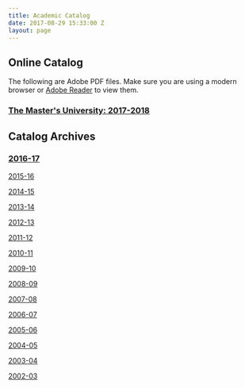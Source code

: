 ```yaml
---
title: Academic Catalog
date: 2017-08-29 15:33:00 Z
layout: page
---
```


## Online Catalog

The following are Adobe PDF files. Make sure you are using a modern browser or [Adobe Reader](http://get.adobe.com/reader/ "Get Adobe Reader") to view them.

### [The Master's University: 2017-2018](http://www.masters.edu/catalog/2017-18/index.html)

## Catalog Archives

### [2016-17](http://www.masters.edu/catalog/2016-17/index.html)

[2015-16](http://www.masters.edu/catalog/2015-16/index.html)


[2014-15](http://www.masters.edu/catalog/2014-15/index.html)

[
](http://www.masters.edu/catalog/2014-15/index.html)[2013-14](http://www.masters.edu/media/580495/Academic%20Catalog%202013-2014.pdf)


[2012-13](http://www.masters.edu/media/785831/complete%20pdf.pdf "2012-2013")

[
2011-12](http://www.masters.edu/media/331944/https___tmcs.zendesk.com_attachments_token_3u4nxxurvqxr29w__name=tmccatalog2011-12.pdf)

[
2010-11](http://www.masters.edu/media/105958/2010-11.pdf)


[2009-10](http://www.masters.edu/media/105955/2009-10.pdf)


[2008-09](http://www.masters.edu/media/105952/2008-09.pdf)


[2007-08](http://www.masters.edu/media/105949/2007-08.pdf)


[2006-07](http://www.masters.edu/media/105946/2006-07.pdf)


[2005-06](http://www.masters.edu/media/105943/2005-06.pdf)


[2004-05](http://www.masters.edu/media/105940/2004-05.pdf)


[2003-04](http://www.masters.edu/media/106036/2003-04.pdf)


[2002-03](http://www.masters.edu/media/106033/2002-03.pdf)
